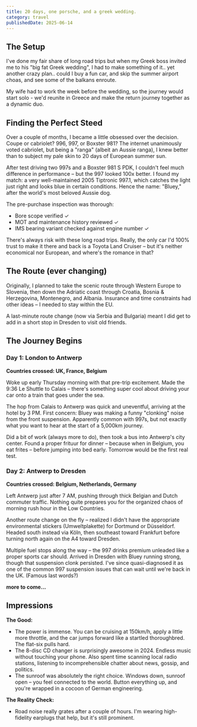 ```yaml
---
title: 20 days, one porsche, and a greek wedding.
category: travel
publishedDate: 2025-06-14
---
```


## The Setup

I've done my fair share of long road trips but when my Greek boss invited me to his "big fat Greek wedding", I had to make something of it.. yet another crazy plan.. could I buy a fun car, and skip the summer airport choas, and see some of the balkans enroute. 

My wife had to work the week before the wedding, so the journey would start solo - we'd reunite in Greece and make the return journey together as a dynamic duo.

## Finding the Perfect Steed

Over a couple of months, I became a little obsessed over the decision. Coupe or cabriolet? 996, 997, or Boxster 981? The internet unanimously voted cabriolet, but being a "ranga" (albeit an Aussie ranga), I knew better than to subject my pale skin to 20 days of European summer sun. 

After test driving two 997s and a Boxster 981 S PDK, I couldn't feel much difference in performance – but the 997 looked 100x better. I found my match: a very well-maintained 2005 Tiptronic 997.1, which catches the light just right and looks blue in certain conditions. Hence the name: "Bluey," after the world's most beloved Aussie dog.

The pre-purchase inspection was thorough:
- Bore scope verified ✓
- MOT and maintenance history reviewed ✓
- IMS bearing variant checked against engine number ✓

There's always risk with these long road trips. Really, the only car I'd 100% trust to make it there and back is a Toyota Land Cruiser – but it's neither economical nor European, and where's the romance in that?

## The Route (ever changing)

Originally, I planned to take the scenic route through Western Europe to Slovenia, then down the Adriatic coast through Croatia, Bosnia & Herzegovina, Montenegro, and Albania. Insurance and time constraints had other ideas – I needed to stay within the EU.

A last-minute route change (now via Serbia and Bulgaria) meant I did get to add in a short stop in Dresden to visit old friends.

## The Journey Begins

### Day 1: London to Antwerp
**Countries crossed: UK, France, Belgium**

Woke up early Thursday morning with that pre-trip excitement. Made the 9:36 Le Shuttle to Calais – there's something super cool about driving your car onto a train that goes under the sea. 

The hop from Calais to Antwerp was quick and uneventful, arriving at the hotel by 3 PM. First concern: Bluey was making a funny "clonking" noise from the front suspension. Apparently common with 997s, but not exactly what you want to hear at the start of a 5,000km journey. 

Did a bit of work (always more to do), then took a bus into Antwerp's city center. Found a proper frituur for dinner – because when in Belgium, you eat frites – before jumping into bed early. Tomorrow would be the first real test.

### Day 2: Antwerp to Dresden  
**Countries crossed: Belgium, Netherlands, Germany**

Left Antwerp just after 7 AM, pushing through thick Belgian and Dutch commuter traffic. Nothing quite prepares you for the organized chaos of morning rush hour in the Low Countries.

Another route change on the fly – realized I didn't have the appropriate environmental stickers (Umweltplakette) for Dortmund or Düsseldorf. Headed south instead via Köln, then southeast toward Frankfurt before turning north again on the A4 toward Dresden. 

Multiple fuel stops along the way – the 997 drinks premium unleaded like a proper sports car should. Arrived in Dresden with Bluey running strong, though that suspension clonk persisted. I've since quasi-diagnosed it as one of the common 997 suspension issues that can wait until we're back in the UK. (Famous last words?)


**more to come...**


## Impressions

**The Good:**
- The power is immense. You can be cruising at 150km/h, apply a little more throttle, and the car jumps forward like a startled thoroughbred. The flat-six pulls hard.
- The 8-disc CD changer is surprisingly awesome in 2024. Endless music without touching your phone. Also spent time scanning local radio stations, listening to incomprehensible chatter about news, gossip, and politics.
- The sunroof was absolutely the right choice. Windows down, sunroof open – you feel connected to the world. Button everything up, and you're wrapped in a cocoon of German engineering.

**The Reality Check:**
- Road noise really grates after a couple of hours. I'm wearing high-fidelity earplugs that help, but it's still prominent.
